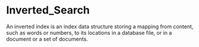 # Inverted_Search
An inverted index is an index data structure storing a mapping from content, such as words or numbers,  to its locations in a database file, or in a document or a set of documents.
